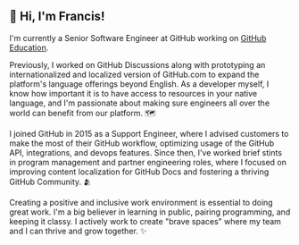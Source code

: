 ## 👋 Hi, I'm Francis!

I'm currently a Senior Software Engineer at GitHub working on [GitHub Education](https://education.github.com/).

Previously, I worked on GitHub Discussions along with prototyping an internationalized and localized version of GitHub.com to expand the platform's language offerings beyond English. As a developer myself, I know how important it is to have access to resources in your native language, and I'm passionate about making sure engineers all over the world can benefit from our platform. 🗺️

I joined GitHub in 2015 as a Support Engineer, where I advised customers to make the most of their GitHub workflow, optimizing usage of the GitHub API, integrations, and devops features. Since then, I've worked brief stints in program management and partner engineering roles, where I focused on improving content localization for GitHub Docs and fostering a thriving GitHub Community. 🫂

Creating a positive and inclusive work environment is essential to doing great work. I'm a big believer in learning in public, pairing programming, and keeping it classy. I actively work to create "brave spaces" where my team and I can thrive and grow together. ✨
